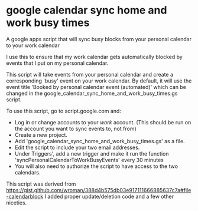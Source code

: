 # google calendar sync home and work busy times
A google apps script that will sync busy blocks from your personal calendar to your work calendar

I use this to ensure that my work calendar gets automatically blocked by events that I put on my personal calendar.

This script will take events from your personal calendar and create a corresponding 'busy' event on your work calendar.   By default, it will use the event title 'Booked by personal calendar event (automated)' which can be changed in the google_calendar_sync_home_and_work_busy_times.gs script.

To use this script, go to script.google.com and:
  * Log in or change accounts to your _work_ account.  (This should be run on the account you want to sync events to, not from)
  * Create a new project.  
  * Add 'google_calendar_sync_home_and_work_busy_times.gs' as a file.
  * Edit the script to include your two email addresses.
  * Under Triggers', add a new trigger and make it run the function 'syncPersonalCalendarToWorkBusyEvents' every 30 minutes
  * You will also need to authorize the script to have access to the two calendars.


This script was derived from https://gist.github.com/wroman/388d4b575db03e917111666885637c7a#file-calendarblock
I added proper update/deletion code and a few other niceties. 

